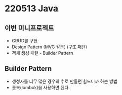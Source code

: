 # 220513 Java

## 이번 미니프로젝트
- CRUD를 구현
- Design Pattern (MVC 같은) (구조 패턴)
- 객체 생성 패턴 - Builder Pattern

## Builder Pattern
- 생성자를 너무 많은 경우의 수로 만들면 힘드니까 하는 방법
- 롬복(lombok)을 사용하면 된다.